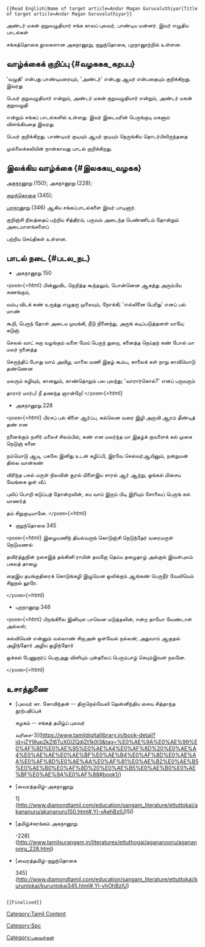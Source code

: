```{=mediawiki}
{{Read English|Name of target article=Andar Magan Guruvaluthiyar|Title of target article=Andar Magan Guruvaluthiyar}}
```
அண்டர் மகன் குறுவழுதியார் சங்க காலப் புலவர், பாண்டிய மன்னர். இவர் எழுதிய பாடல்கள்
சங்கத்தொகை நூலகளான அகநானூறு, குறுந்தொகை, புறநானூற்றில் உள்ளன.

## வாழ்க்கைக் குறிப்பு {#வழககக_கறபப}

'வழுதி' என்பது பாண்டியரையும், \'அண்டர்' என்பது ஆயர் என்பதையும் குறிக்கிறது. இவரது
பெயர் குறுவழுதியார் என்றும், அண்டர் மகன் குறுவழுதியார் என்றும், அண்டர் மகன் குறுவழுதி
என்றும் சங்கப் பாடல்களில் உள்ளது. இவர் இடையரின் பெருங்குடி மகனாய் விளங்கியதை இவரது
பெயர் குறிக்கிறது. பாண்டியர் குடியும் ஆயர் குடியும் நெருங்கிய தொடர்பிலிருந்ததை
முல்லைக்கலியின் நான்காவது பாடல் குறிக்கிறது.

## இலக்கிய வாழ்க்கை {#இலககய_வழகக}

[அகநானூறு](அகநானூறு "wikilink") (150); அகநானூறு (228);
[குறுந்தொகை](குறுந்தொகை "wikilink") (345);
[புறநானூறு](புறநானூறு "wikilink") (346) ஆகிய சங்கப்பாடல்களை இவர் பாடினார்.
குறிஞ்சி நிலத்தைப் பற்றிய சித்திரம், பருவம் அடைந்த பெண்ணிடம் தோன்றும் அடையாளங்களைப்
பற்றிய செய்திகள் உள்ளன.

## பாடல் நடை {#படல_நட}

-   அகநானூறு 150

`<poem>`{=html} பின்னுவிட நெறித்த கூந்தலும், பொன்னென ஆகத்து அரும்பிய சுணங்கும்,
வம்பு விடக் கண் உருத்து எழுதரு முலையும், நோக்கி; \'எல்லினை பெரிது\' எனப் பல் மாண்
கூறி, பெருந் தோள் அடைய முயங்கி, நீடு நினைந்து, அருங் கடிப்படுத்தனள் யாயே; கடுஞ்
செலல் வாட் சுறா வழங்கும் வளை மேய் பெருந் துறை, கனைத்த நெய்தற் கண் போல் மா மலர் நனைத்த
செருந்திப் போது வாய் அவிழ, மாலை மணி இதழ் கூம்ப, காலைக் கள் நாறு காவியொடு தண்ணென
மலரும் கழியும், கானலும், காண்தொறும் பல புலந்து; \'வாரார்கொல்?\' எனப் பருவரும்
தாரார் மார்ப! நீ தணந்த ஞான்றே! `</poem>`{=html}

-   அகநானூறு 228

`<poem>`{=html} பிரசப் பல் கிளை ஆர்ப்ப, கல்லென வரை இழி அருவி ஆரம் தீண்டித் தண் என
நனைக்கும் நளிர் மலைச் சிலம்பில், கண் என மலர்ந்த மா இதழ்க் குவளைக் கல் முகை நெடுஞ் சுனை
நம்மொடு ஆடி, பகலே இனிது உடன் கழிப்பி, இரவே செல்வர்ஆயினும், நன்றுமன் தில்ல வான்கண்
விரிந்த பகல் மருள் நிலவின் சூரல் மிளைஇய சாரல் ஆர் ஆற்று, ஓங்கல் மிசைய வேங்கை ஒள் வீப்
புலிப் பொறி கடுப்பத் தோன்றலின், கய வாய் இரும் பிடி இரியும் சோலைப் பெருங் கல் யாணர்த்
தம் சிறுகுடியானே. `</poem>`{=html}

-   குறுந்தொகை 345

`<poem>`{=html} இழையணிந் தியல்வருங் கொடுஞ்சி நெடுந்தேர் வரைமருள் நெடுமணல்
தவிர்த்துநின் றசைஇத் தங்கினி ராயின் தவறோ தெய்ய தழைதாழ் அல்குல் இவள்புலம் பகலத் தாழை
தைஇய தயங்குதிரைக் கொடுங்கழி இழுமென ஒலிக்கும் ஆங்கண் பெருநீர் வேலியெம் சிறுநல் லூரே.
`</poem>`{=html}

-   புறநானூறு 346

`<poem>`{=html} பிறங்கிலை இனியுள பாலென மடுத்தலின், ஈன்ற தாயோ வேண்டாள் அல்லள்;
கல்வியென் என்னும் வல்லாண் சிறாஅன் ஒள்வேல் நல்லன்; அதுவாய் ஆகுதல் அழிந்தோர் அழிய ஒழிந்தோர்
ஒக்கல் பேணுநர்ப் பெறாஅது விளியும் புன்தலைப் பெரும்பாழ் செயும்இவள் நலனே.
`</poem>`{=html}

## உசாத்துணை

-   [புலவர் கா. கோவிந்தன் -- திருநெல்வேலி தென்னிந்திய சைவ சித்தாந்த நூற்பதிப்புக்
    கழகம் -- சங்கத் தமிழ்ப் புலவர்
    வரிசை-3](https://www.tamildigitallibrary.in/book-detail?id=jZY9lup2kZl6TuXGlZQdjZt1k0l3&tag=%E0%AE%9A%E0%AE%99%E0%AF%8D%E0%AE%95%E0%AE%A4%E0%AF%8D%20%E0%AE%A4%E0%AE%AE%E0%AE%BF%E0%AE%B4%E0%AF%8D%E0%AE%AA%E0%AF%8D%E0%AE%AA%E0%AF%81%E0%AE%B2%E0%AE%B5%E0%AE%B0%E0%AF%8D%20%E0%AE%B5%E0%AE%B0%E0%AE%BF%E0%AE%9A%E0%AF%88#book1/)
-   [வைரத்தமிழ்-அகநானூறு
    1](http://www.diamondtamil.com/education/sangam_literature/ettuttokai/akananuru/akananuru150.html#.Yl-vAehBzIU)50
-   [தமிழ்ச்சுரங்கம் அகநானூறு
    -228](http://www.tamilsurangam.in/literatures/ettuthogai/agananooru/agananooru_228.html)
-   [வைரத்தமிழ்-குறுந்தொகை
    345](http://www.diamondtamil.com/education/sangam_literature/ettuttokai/kuruntokai/kuruntokai345.html#.Yl-vhOhBzIU)

```{=mediawiki}
{{Finalised}}
```
[Category:Tamil Content](Category:Tamil_Content "wikilink")
[Category:Spc](Category:Spc "wikilink")
[Category:புலவர்கள்](Category:புலவர்கள் "wikilink")
